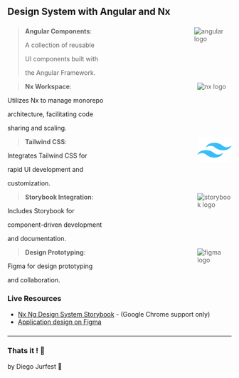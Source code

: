 <!-- markdownlint-configure-file {
  "MD013": {
    "code_blocks": false,
    "tables": false
  },
  "MD033": false,
  "MD041": false
} -->

<h2 align="left">Design System with Angular and Nx</h2>

<!-- <h4 align="center">
  My result, using Angular and Nrwl Nx (monorepo), after completing the Rocketseat online course (available on their platform): "Ignite Lab: Building a Design System with React and Figma"
</h4> -->

<!-- ###

<p align="center">
  <a href="#computer-technologies">Technologies</a>&nbsp;&nbsp;&nbsp;|&nbsp;&nbsp;&nbsp;
  <a href="#installing-the-application">How to run</a>&nbsp;&nbsp;&nbsp;|&nbsp;&nbsp;&nbsp;
  <a href="#page_facing_up-license">License</a>&nbsp;&nbsp;&nbsp;|&nbsp;&nbsp;&nbsp;
  <a href="#mailbox_with_mail-get-in-touch">Get in touch</a>
</p>
<br><br> -->

###

<!-- ### Features -->
> **Angular Components**:
> <img src="https://cdn.jsdelivr.net/gh/devicons/devicon/icons/angularjs/angularjs-original.svg" height="60" width="84" alt="angular logo"  align="right" />
>
>A collection of reusable
>
>UI components built with
>
>the Angular Framework.

> **Nx Workspace**: 
> <img src="https://raw.githubusercontent.com/nrwl/nx/master/images/nx-logo.png" height="55" width="77" alt="nx logo"  align="right" />

Utilizes Nx to manage monorepo

architecture, facilitating code

sharing and scaling.

> **Tailwind CSS**:
> <img src="https://github.com/devicons/devicon/blob/v2.16.0/icons/tailwindcss/tailwindcss-original.svg" height="55" width="77" alt="tailwindcss logo"  align="right" />

Integrates Tailwind CSS for

rapid UI development and

customization.


> **Storybook Integration**:
> <img src="https://cdn.jsdelivr.net/gh/devicons/devicon/icons/storybook/storybook-original.svg" height="55" width="77" alt="storybook logo"  align="right" />

Includes Storybook for 

component-driven development 

and documentation.


> **Design Prototyping**:
> <img src="https://cdn.jsdelivr.net/gh/devicons/devicon/icons/figma/figma-original.svg" height="55" width="77" alt="figma logo"  align="right" />

Figma for design prototyping 

and collaboration.

<div align="center">
  <a href="https://angular.io/">
  </a>
  <a href="https://nx.dev/">
  </a>
  <a href="https://tailwindcss.com/">
  </a>
  <a href="https://storybook.js.org/">
  </a>
  <a href="https://www.figma.com/design/">
  </a>
</div>
<div>
</div>

###

<!-- <div align="center">
  <img height="200" src="https://i.imgflip.com/65efzo.gif"  />
</div> -->

### Live Resources

<!-- - [Application](https://nxng-ds.netlify.app) (Google Chrome support only) -->
- [Nx Ng Design System Storybook](https://635b1a669687bc9ada4c876d-uuhzrvullo.chromatic.com) - (Google Chrome support only)
- [Application design on Figma](https://www.figma.com/file/vRjQBHN8Frx6zejrfLlGu8/Untitled?node-id=1%3A2)

###

<!-- <div align="center">
  <a href="https://www.linkedin.com/in/diegojurfest/">
    <img src="https://img.shields.io/static/v1?message=LinkedIn&logo=linkedin&label=&color=0077B5&logoColor=white&labelColor=&style=for-the-badge" height="35" alt="linkedin logo"  />
  </a>
</div> -->

---

### Thats it ! :wave:

by Diego Jurfest :tada:
